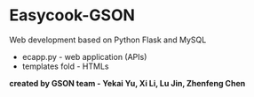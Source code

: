 # Easycook-GSON
Web development based on Python Flask and MySQL
* ecapp.py - web application (APIs)
* templates fold - HTMLs

__created by GSON team - Yekai Yu, Xi Li, Lu Jin, Zhenfeng Chen__
